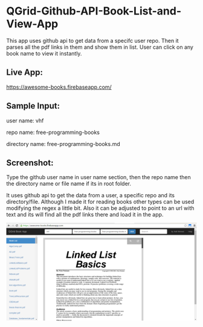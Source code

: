 # QGrid-Github-API-Book-List-and-View-App
This app uses github api to get data from a specifc user repo. Then it parses all the pdf links in them and show them in list. User can click on any book name to view it instantly.


## Live App:
https://awesome-books.firebaseapp.com/

## Sample Input:
user name: vhf

repo name: free-programming-books

directory name: free-programming-books.md

## Screenshot:
Type the github user name in user name section, then the repo name then the directory name or file name if its in root folder.

It uses github api to get the data from a user, a specific repo and its directory/file. Although I made it for reading books other types can be used modifying the regex a little bit. Also it can be adjusted to point to an url with text and its will find all the pdf links there and load it in the app. 

![alt text](screenshots/screen.png "screenshot")
